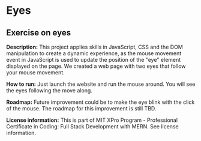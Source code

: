# Eyes
## Exercise on eyes

**Description:** This project applies skills in JavaScript, CSS and the DOM manipulation to create a dynamic experience, as the mouse movement event in JavaScript is used to update the position of the "eye" element displayed on the page. We created a web page with two eyes that follow your mouse movement.

**How to run:** Just launch the website and run the mouse around. You will see the eyes following the move along.

**Roadmap:** Future improvement could be to make the eye blink with the click of the mouse. The roadmap for this improvement is still TBD.

**License information:** This is part of MIT XPro Program - Professional Certificate in Coding: Full Stack Development with MERN. See license information.
